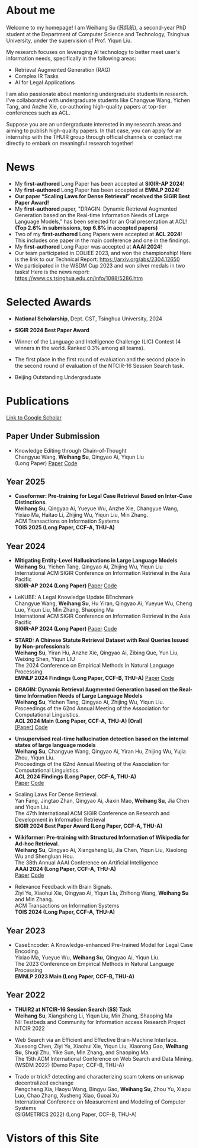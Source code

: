 # About me

Welcome to my homepage! I am Weihang Su (苏炜航), a second-year PhD student at the Department of Computer Science and Technology, Tsinghua University, under the supervision of Prof. Yiqun Liu. 

My research focuses on leveraging AI technology to better meet user's information needs, specifically in the following areas:

- Retrieval Augmented Generation (RAG)
- Complex IR Tasks
- AI for Legal Applications

I am also passionate about mentoring undergraduate students in research. I've collaborated with undergraduate students like Changyue Wang, Yichen Tang, and Anzhe Xie, co-authoring high-quality papers at top-tier conferences such as ACL. 

Suppose you are an undergraduate interested in my research areas and aiming to publish high-quality papers. In that case, you can apply for an internship with the THUIR group through official channels or contact me directly to embark on meaningful research together!



# News

- My **first-authored** Long Paper has been accepted at **SIGIR-AP 2024**! 
- My **first-authored** Long Paper has been accepted at **EMNLP 2024**! 
- **Our paper “Scaling Laws for Dense Retrieval” received the SIGIR Best Paper Award!**
- My **first-authored** paper, "DRAGIN: Dynamic Retrieval Augmented Generation based on the Real-time Information Needs of Large Language Models," has been selected for an Oral presentation at ACL! **(Top 2.6% in submissions, top 6.8% in accepted papers)**
- Two of my **first-authored** Long Papers were accepted at **ACL 2024**! This includes one paper in the main conference and one in the findings.
- My **first-authored** Long Paper was accepted at **AAAI 2024**!
- Our team participated in COLIEE 2023, and won the championship! Here is the link to our Technical Report: https://arxiv.org/abs/2304.12650
- We participated in the WSDM Cup 2023 and won silver medals in two tasks! Here is the news report: https://www.cs.tsinghua.edu.cn/info/1088/5286.htm





# Selected Awards

- **National Scholarship**, Dept. CST, Tsinghua University, 2024

- **SIGIR 2024 Best Paper Award**

- Winner of the Language and Intelligence Challenge (LIC) Contest (4 winners in the world. Ranked 0.3% among all teams). 

- The first place in the first round of evaluation and the second place in the second round of evaluation of the NTCIR-16 Session Search task.
- Beijing Outstanding Undergraduate 





# Publications

[Link to Google Scholar](https://scholar.google.com.hk/citations?hl=zh-CN&user=xEJc8cgAAAAJ)<br/>



## **Paper Under Submission**

- Knowledge Editing through Chain-of-Thought<br/>Changyue Wang, **Weihang Su**, Qingyao Ai, Yiqun Liu<br/>(Long Paper) [Paper](https://arxiv.org/abs/2412.17727) [Code](https://github.com/bebr2/EditCoT) 



## Year 2025

- **Caseformer: Pre-training for Legal Case Retrieval Based on Inter-Case Distinctions**. <br/>**Weihang Su**, Qingyao Ai, Yueyue Wu, Anzhe Xie, Changyue Wang, Yixiao Ma, Haitao Li, Zhijing Wu, Yiqun Liu, Min Zhang.<br/>ACM Transactions on Information Systems<br/>**TOIS 2025 (Long Paper, CCF-A, THU-A)**




## **Year 2024**

- **Mitigating Entity-Level Hallucinations in Large Language Models**<br/>**Weihang Su**, Yichen Tang, Qingyao Ai, Zhijing Wu, Yiqun Liu<br/>International ACM SIGIR Conference on Information Retrieval in the Asia Pacific<br/>**SIGIR-AP 2024 (Long Paper)** [Paper](https://arxiv.org/abs/2407.09417) [Code](https://github.com/oneal2000/EntityHallucination)





- LeKUBE: A Legal Knowledge Update BEnchmark<br/>Changyue Wang, **Weihang Su**, Hu Yiran, Qingyao Ai, Yueyue Wu, Cheng Luo, Yiqun Liu, Min Zhang, Shaoping Ma<br/>International ACM SIGIR Conference on Information Retrieval in the Asia Pacific<br/>**SIGIR-AP 2024 (Long Paper)** [Paper](https://arxiv.org/abs/2407.09417) [Code](https://github.com/oneal2000/EntityHallucination)





- **STARD: A Chinese Statute Retrieval Dataset with Real Queries Issued by Non-professionals**<br/>**Weihang Su**, Yiran Hu, Anzhe Xie, Qingyao Ai, Zibing Que, Yun Liu, Weixing Shen, Yiqun LIU<br/>The 2024 Conference on Empirical Methods in Natural Language Processing <br/>**EMNLP 2024 Findings (Long Paper, CCF-B, THU-A)**  [Paper](https://arxiv.org/abs/2406.15313) [Code](https://github.com/oneal2000/STARD/tree/main)



- **DRAGIN: Dynamic Retrieval Augmented Generation based on the Real-time Information Needs of Large Language Models**<br/>**Weihang Su**, Yichen Tang, Qingyao Ai, Zhijing Wu, Yiqun Liu. <br/>Proceedings of the 62nd Annual Meeting of the Association for Computational Linguistics. <br/> **ACL 2024 Main (Long Paper, CCF-A, THU-A) [Oral]** <br/>[[Paper]](https://arxiv.org/abs/2403.10081) [Code](https://github.com/oneal2000/DRAGIN/tree/main)

 

- **Unsupervised real-time hallucination detection based on the internal states of large language models**<br/>**Weihang Su**, Changyue Wang, Qingyao Ai, Yiran Hu, Zhijing Wu, Yujia Zhou, Yiqun Liu. <br/>Proceedings of the 62nd Annual Meeting of the Association for Computational Linguistics. <br/>**ACL 2024 Findings (Long Paper, CCF-A, THU-A)**<br/>[Paper](https://arxiv.org/abs/2403.06448) [Code](https://github.com/oneal2000/MIND/tree/main)

 

- Scaling Laws For Dense Retrieval. <br/>Yan Fang, Jingtao Zhan, Qingyao Ai, Jiaxin Mao, **Weihang Su**, Jia Chen and Yiqun Liu. <br/>The 47th International ACM SIGIR Conference on Research and Development in Information Retrieval<br/>**SIGIR 2024 Best Paper Award (Long Paper, CCF-A, THU-A)**

 

- **Wikiformer: Pre-training with Structured Information of Wikipedia for Ad-hoc Retrieval**. <br/>**Weihang Su**, Qingyao Ai, Xiangsheng Li, Jia Chen, Yiqun Liu, Xiaolong Wu and Shengluan Hou. <br/>The 38th Annual AAAI Conference on Artificial Intelligence <br/>**AAAI 2024 (Long Paper, CCF-A, THU-A)**<br/>[Paper](https://ojs.aaai.org/index.php/AAAI/article/view/29869/31516) [Code](https://github.com/oneal2000/Wikiformer)

 

- Relevance Feedback with Brain Signals. <br/>Ziyi Ye, Xiaohui Xie, Qingyao Ai, Yiqun Liu, Zhihong Wang, **Weihang Su** and Min Zhang.<br/>ACM Transactions on Information Systems<br/>**TOIS 2024 (Long Paper, CCF-A, THU-A)**

 

 

## **Year 2023**

- CaseEncoder: A Knowledge-enhanced Pre-trained Model for Legal Case Encoding. <br/>Yixiao Ma, Yueyue Wu, **Weihang Su**, Qingyao Ai, Yiqun Liu. <br/>The 2023 Conference on Empirical Methods in Natural Language Processing <br/>**EMNLP 2023 Main (Long Paper, CCF-B, THU-A)**

 

## **Year 2022**

- **THUIR2 at NTCIR-16 Session Search (SS) Task**<br/>**Weihang Su**, Xiangsheng Li, Yiqun Liu, Min Zhang, Shaoping Ma<br/>NII Testbeds and Community for Information access Research Project <br/>NTCIR 2022

 

- Web Search via an Efficient and Effective Brain-Machine Interface. <br/>Xuesong Chen, Ziyi Ye, Xiaohui Xie, Yiqun Liu, Xiaorong Gao, **Weihang Su**, Shuqi Zhu, Yike Sun, Min Zhang, and Shaoping Ma. <br/>The 15th ACM International Conference on Web Search and Data Mining. <br/>(WSDM 2022) (Demo Paper, CCF-B, THU-A)

 

- Trade or trick? detecting and characterizing scam tokens on uniswap decentralized exchange<br/>Pengcheng Xia, Haoyu Wang, Bingyu Gao, **Weihang Su**, Zhou Yu, Xiapu Luo, Chao Zhang, Xusheng Xiao, Guoai Xu<br/>International Conference on Measurement and Modeling of Computer Systems<br/>(SIGMETRICS 2022) (Long Paper, CCF-B, THU-A)











# Vistors of this Site

<script type="text/javascript" id="clstr_globe" src="//clustrmaps.com/globe.js?d=GSlcQ6thoCo-X_uF8cQHnLjSZ5jzHTVAmn7ERchT880"></script>



<script type="text/javascript" id="clustrmaps" src="//clustrmaps.com/map_v2.js?d=GSlcQ6thoCo-X_uF8cQHnLjSZ5jzHTVAmn7ERchT880&cl=ffffff&w=a"></script>



<script type='text/javascript' id='clustrmaps' src='//cdn.clustrmaps.com/map_v2.js?cl=ffffff&w=a&t=tt&d=GSlcQ6thoCo-X_uF8cQHnLjSZ5jzHTVAmn7ERchT880'></script>
